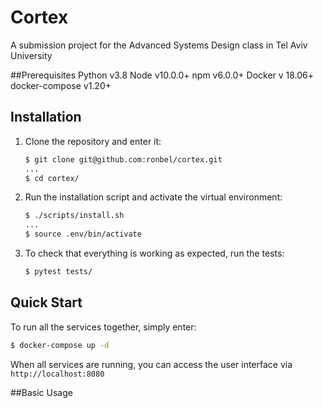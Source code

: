 

# Cortex

A submission project for the Advanced Systems Design class in Tel Aviv University

##Prerequisites
    Python v3.8
    Node v10.0.0+
    npm v6.0.0+
    Docker v 18.06+
    docker-compose v1.20+

## Installation

1. Clone the repository and enter it:

    ```sh
    $ git clone git@github.com:ronbel/cortex.git
    ...
    $ cd cortex/
    ```

2. Run the installation script and activate the virtual environment:

    ```sh
    $ ./scripts/install.sh
    ...
    $ source .env/bin/activate
    ```

3. To check that everything is working as expected, run the tests:

    ```sh
    $ pytest tests/
    ```

## Quick Start

To run all the services together, simply enter:
```sh
$ docker-compose up -d
```
When all services are running, you can access the user interface via `http://localhost:8080`

##Basic Usage

